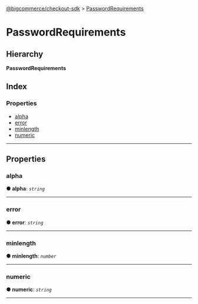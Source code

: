 [@bigcommerce/checkout-sdk](../README.md) > [PasswordRequirements](../interfaces/passwordrequirements.md)

# PasswordRequirements

## Hierarchy

**PasswordRequirements**

## Index

### Properties

* [alpha](passwordrequirements.md#alpha)
* [error](passwordrequirements.md#error)
* [minlength](passwordrequirements.md#minlength)
* [numeric](passwordrequirements.md#numeric)

---

## Properties

<a id="alpha"></a>

###  alpha

**● alpha**: *`string`*

___
<a id="error"></a>

###  error

**● error**: *`string`*

___
<a id="minlength"></a>

###  minlength

**● minlength**: *`number`*

___
<a id="numeric"></a>

###  numeric

**● numeric**: *`string`*

___

